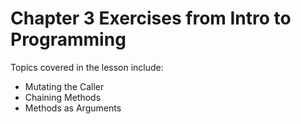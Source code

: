 # Chapter 3 Exercises from Intro to Programming

Topics covered in the lesson include:
* Mutating the Caller 
* Chaining Methods 
* Methods as Arguments
